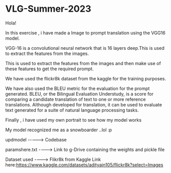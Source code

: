 # VLG-Summer-2023

Hola!

In this exercise , i have made a Image to prompt translation using the VGG16 model. 

VGG-16 is a convolutional neural network that is 16 layers deep.This is used to extract the features from the images.

This is used to extract the features from the images and then make use of these features to get the required prompt.

We have used the flickr8k dataset from the kaggle for the training purposes.

We have also used the BLEU metric for the evaluation for the prompt generated.
BLEU, or the Bilingual Evaluation Understudy, is a score for comparing a candidate translation of text to one or more reference translations. 
Although developed for translation, it can be used to evaluate text generated for a suite of natural language processing tasks.

Finally , i have used my own portrait to see how my model works 

My model recognized me as a snowboarder ..lol :p


updmodel -----> Codebase

paramshere.txt ----> Link to g-Drive containing the weights and pickle file

Dataset used ----> Flikr8k from Kaggle
Link here:https://www.kaggle.com/datasets/adityajn105/flickr8k?select=Images
